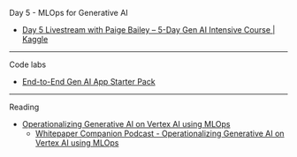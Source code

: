 Day 5 - MLOps for Generative AI
* [Day 5 Livestream with Paige Bailey – 5-Day Gen AI Intensive Course | Kaggle](https://www.youtube.com/live/uCFW0i9xrBc?si=JY8wH8ekGptuy5YR)

- - - -

Code labs
* [End-to-End Gen AI App Starter Pack](https://github.com/GoogleCloudPlatform/generative-ai/tree/main/gemini/sample-apps/e2e-gen-ai-app-starter-pack)

- - - -

Reading
* [Operationalizing Generative AI on Vertex AI using MLOps](https://www.kaggle.com/whitepaper-operationalizing-generative-ai-on-vertex-ai-using-mlops)
  * [Whitepaper Companion Podcast - Operationalizing Generative AI on Vertex AI using MLOps](https://youtu.be/k9S6IhiUUj4?si=Y08hRKJT3WQHRJXp) 
